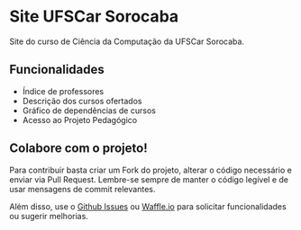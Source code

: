 # Site UFSCar Sorocaba

Site do curso de Ciência da Computação da UFSCar Sorocaba. 

## Funcionalidades

- Índice de professores
- Descrição dos cursos ofertados
- Gráfico de dependências de cursos
- Acesso ao Projeto Pedagógico

## Colabore com o projeto!

Para contribuir basta criar um Fork do projeto, alterar o código necessário e enviar via Pull Request.
Lembre-se sempre de manter o código legível e de usar mensagens de commit relevantes.

Além disso, use o [Github Issues](https://github.com/UFSCar/website/issues) ou [Waffle.io](https://waffle.io/UFSCar/website) para solicitar funcionalidades ou sugerir melhorias.
